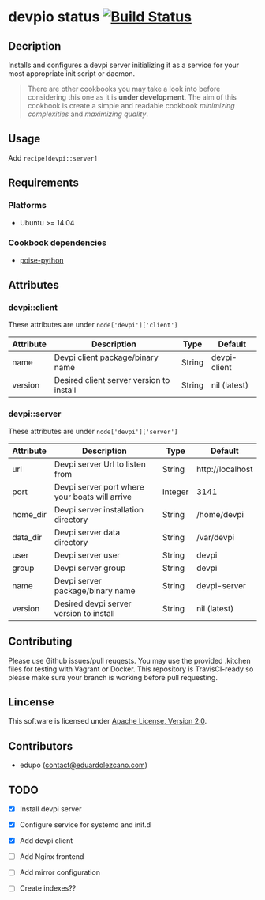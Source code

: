 # devpio status [![Build Status](https://travis-ci.org/edupo/chef.cb.devpi.svg?branch=master)](https://travis-ci.org/edupo/chef.cb.devpi)

## Decription
Installs and configures a devpi server initializing it as a service for your
most appropriate init script or daemon.

> There are other cookbooks you may take a look into before considering this
> one as it is __under development__.
> The aim of this cookbook is create a simple and readable cookbook _minimizing
> complexities_ and _maximizing quality_. 

## Usage
Add `recipe[devpi::server]`

## Requirements

### Platforms
- Ubuntu >= 14.04

### Cookbook dependencies
- [poise-python](https://github.com/poise/poise-python)

## Attributes

### devpi::client

These attributes are under `node['devpi']['client']`

Attribute|Description|Type|Default
---------|-----------|----|-------
name | Devpi client package/binary name | String | devpi-client
version | Desired client server version to install | String | nil (latest)

### devpi::server

These attributes are under `node['devpi']['server']`

Attribute|Description|Type|Default
---------|-----------|----|-------
url | Devpi server Url to listen from | String | http://localhost
port | Devpi server port where your boats will arrive | Integer | 3141
home_dir | Devpi server installation directory | String | /home/devpi
data_dir | Devpi server data directory | String | /var/devpi
user | Devpi server user | String | devpi
group | Devpi server group | String | devpi
name | Devpi server package/binary name | String | devpi-server
version | Desired devpi server version to install | String | nil (latest)

## Contributing

Please use Github issues/pull reuqests. You may use the provided .kitchen files
for testing with Vagrant or Docker. This repository is TravisCI-ready so please
make sure your branch is working before pull requesting.

## Lincense

This software is licensed under [Apache License, Version
2.0](http://www.apache.org/licenses/LICENSE-2.0).

## Contributors

* edupo (contact@eduardolezcano.com)

## TODO

- [x] Install devpi server
- [x] Configure service for systemd and init.d
- [x] Add devpi client
- [ ] Add Nginx frontend
- [ ] Add mirror configuration
- [ ] Create indexes??

